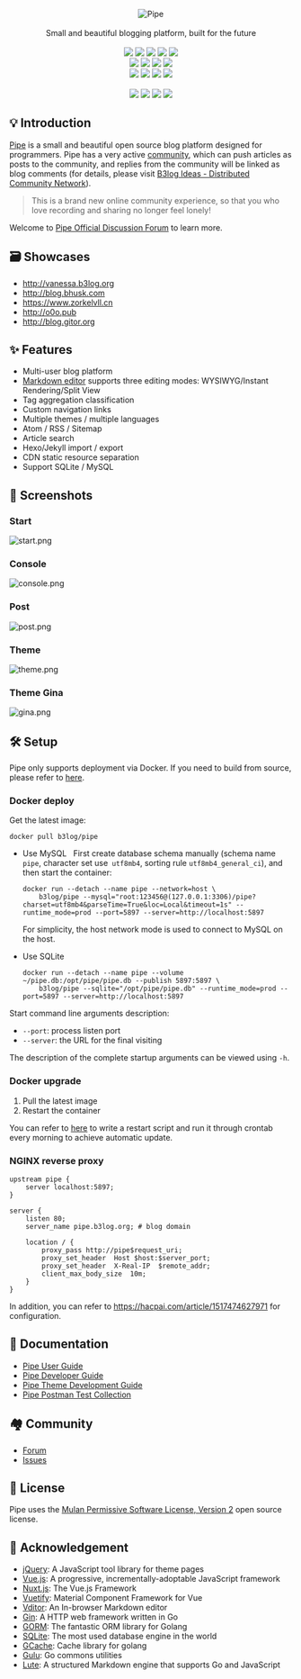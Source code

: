 <p align = "center">
<img alt="Pipe" src="https://static.b3log.org/images/brand/pipe-128.png">
<br><br>
Small and beautiful blogging platform, built for the future
<br><br>
<a title="Build Status" target="_blank" href="https://travis-ci.org/88250/pipe"><img src="https://img.shields.io/travis/88250/pipe.svg?style=flat-square"></a>
<a title="Go Report Card" target="_blank" href="https://goreportcard.com/report/github.com/88250/pipe"><img src="https://goreportcard.com/badge/github.com/88250/pipe?style=flat-square"></a>
<a title="Coverage Status" target="_blank" href="https://coveralls.io/repos/github/88250/pipe/badge.svg?branch=master"><img src="https://img.shields.io/coveralls/github/88250/pipe.svg?style=flat-square&color=CC9933"></a>
<a title="Code Size" target="_blank" href="https://github.com/88250/pipe"><img src="https://img.shields.io/github/languages/code-size/88250/pipe.svg?style=flat-square"></a>
<a title="GPLv3" target="_blank" href="https://github.com/88250/pipe/blob/master/LICENSE"><img src="https://img.shields.io/badge/license-GPLv3-orange.svg?style=flat-square"></a>
<br>
<a title="Releases" target="_blank" href="https://github.com/88250/pipe/releases"><img src="https://img.shields.io/github/release/88250/pipe.svg?style=flat-square"></a>
<a title="Release Date" target="_blank" href="https://github.com/88250/pipe/releases"><img src="https://img.shields.io/github/release-date/88250/pipe.svg?style=flat-square&color=99CCFF"></a>
<a title="Docker Image CI" target="_blank" href="https://github.com/88250/pipe/actions"><img src="https://img.shields.io/github/workflow/status/88250/pipe/Docker%20Image%20CI?label=Actions&logo=github&style=flat-square"></a>
<a title="Docker Pulls" target="_blank" href="https://hub.docker.com/r/b3log/pipe"><img src="https://img.shields.io/docker/pulls/b3log/pipe.svg?style=flat-square&color=blueviolet"></a>
<br>
<a title="GitHub Commits" target="_blank" href="https://github.com/88250/pipe/commits/master"><img src="https://img.shields.io/github/commit-activity/m/88250/pipe.svg?style=flat-square"></a>
<a title="Last Commit" target="_blank" href="https://github.com/88250/pipe/commits/master"><img src="https://img.shields.io/github/last-commit/88250/pipe.svg?style=flat-square&color=FF9900"></a>
<a title="GitHub Pull Requests" target="_blank" href="https://github.com/88250/pipe/pulls"><img src="https://img.shields.io/github/issues-pr-closed/88250/pipe.svg?style=flat-square&color=FF9966"></a>
<a title="Hits" target="_blank" href="https://github.com/88250/hits"><img src="https://hits.b3log.org/88250/pipe.svg"></a>
<br><br>
<a title="GitHub Watchers" target="_blank" href="https://github.com/88250/pipe/watchers"><img src="https://img.shields.io/github/watchers/88250/pipe.svg?label=Watchers&style=social"></a>  
<a title="GitHub Stars" target="_blank" href="https://github.com/88250/pipe/stargazers"><img src="https://img.shields.io/github/stars/88250/pipe.svg?label=Stars&style=social"></a>  
<a title="GitHub Forks" target="_blank" href="https://github.com/88250/pipe/network/members"><img src="https://img.shields.io/github/forks/88250/pipe.svg?label=Forks&style=social"></a>  
<a title="Author GitHub Followers" target="_blank" href="https://github.com/88250"><img src="https://img.shields.io/github/followers/88250.svg?label=Followers&style=social"></a>
</p>

## 💡 Introduction

[Pipe](https://github.com/88250/pipe) is a small and beautiful open source blog platform designed for programmers. Pipe has a very active [community](https://hacpai.com), which can push articles as posts to the community, and replies from the community will be linked as blog comments (for details, please visit [B3log Ideas - Distributed Community Network](https://hacpai.com/article/1546941897596)).

> This is a brand new online community experience, so that you who love recording and sharing no longer feel lonely!

Welcome to [Pipe Official Discussion Forum](https://hacpai.com/tag/pipe) to learn more.

## 🗃 Showcases

* http://vanessa.b3log.org
* http://blog.bhusk.com
* https://www.zorkelvll.cn
* http://o0o.pub
* http://blog.gitor.org

## ✨ Features

* Multi-user blog platform
* [Markdown editor](https://github.com/Vanessa219/vditor) supports three editing modes: WYSIWYG/Instant Rendering/Split View
* Tag aggregation classification
* Custom navigation links
* Multiple themes / multiple languages
* Atom / RSS / Sitemap
* Article search
* Hexo/Jekyll import / export
* CDN static resource separation
* Support SQLite / MySQL

## 🎨 Screenshots

### Start

![start.png](https://img.hacpai.com/file/2020/04/start-7fb7b415.png)

### Console

![console.png](https://img.hacpai.com/file/2020/04/console-047922de.png)

### Post

![post.png](https://img.hacpai.com/file/2020/04/post-f52cbd5c.png)

### Theme

![theme.png](https://img.hacpai.com/file/2020/04/theme-d2799005.png)

### Theme Gina

![gina.png](https://img.hacpai.com/file/2020/04/gina-d7fe2313.png)

## 🛠️ Setup

Pipe only supports deployment via Docker. If you need to build from source, please refer to [here](https://hacpai.com/article/1533965022328).

### Docker deploy

Get the latest image: 

```shell
docker pull b3log/pipe
```

* Use MySQL
  First create database schema manually (schema name `pipe`, character set use` utf8mb4`, sorting rule `utf8mb4_general_ci`), and then start the container:

  ```shell
  docker run --detach --name pipe --network=host \
      b3log/pipe --mysql="root:123456@(127.0.0.1:3306)/pipe?charset=utf8mb4&parseTime=True&loc=Local&timeout=1s" --runtime_mode=prod --port=5897 --server=http://localhost:5897
  ```

  For simplicity, the host network mode is used to connect to MySQL on the host.
* Use SQLite

  ```shell
  docker run --detach --name pipe --volume ~/pipe.db:/opt/pipe/pipe.db --publish 5897:5897 \
      b3log/pipe --sqlite="/opt/pipe/pipe.db" --runtime_mode=prod --port=5897 --server=http://localhost:5897
  ```

Start command line arguments description:

* `--port`: process listen port
* `--server`: the URL for the final visiting

The description of the complete startup arguments can be viewed using `-h`.

### Docker upgrade

1. Pull the latest image
2. Restart the container

You can refer to [here](https://github.com/88250/pipe/blob/master/docker-restart.sh) to write a restart script and run it through crontab every morning to achieve automatic update.

### NGINX reverse proxy

```
upstream pipe {
    server localhost:5897;
}

server {
    listen 80;
    server_name pipe.b3log.org; # blog domain

    location / {
        proxy_pass http://pipe$request_uri;
        proxy_set_header  Host $host:$server_port;
        proxy_set_header  X-Real-IP  $remote_addr;
        client_max_body_size  10m;
    }
}
```

In addition, you can refer to https://hacpai.com/article/1517474627971 for configuration.

## 📜 Documentation

* [Pipe User Guide](https://hacpai.com/article/1513761942333)
* [Pipe Developer Guide](https://hacpai.com/article/1533965022328)
* [Pipe Theme Development Guide](https://hacpai.com/article/1512550354920)
* [Pipe Postman Test Collection](https://www.getpostman.com/collections/900ddef64ad0e60479a6)

## 🏘️ Community

* [Forum](https://hacpai.com/tag/pipe)
* [Issues](https://github.com/88250/pipe/issues/new/choose)

## 📄 License

Pipe uses the [Mulan Permissive Software License, Version 2](http://license.coscl.org.cn/MulanPSL2) open source license.

## 🙏 Acknowledgement

* [jQuery](https://github.com/jquery/jquery): A JavaScript tool library for theme pages
* [Vue.js](https://github.com/vuejs/vue): A progressive, incrementally-adoptable JavaScript framework
* [Nuxt.js](https://github.com/nuxt/nuxt.js): The Vue.js Framework
* [Vuetify](https://github.com/vanessa219/vuetify): Material Component Framework for Vue
* [Vditor](https://github.com/Vanessa219/vditor): An In-browser Markdown editor
* [Gin](https://github.com/gin-gonic/gin): A HTTP web framework written in Go
* [GORM](https://github.com/jinzhu/gorm): The fantastic ORM library for Golang
* [SQLite](https://www.sqlite.org): The most used database engine in the world
* [GCache](https://github.com/bluele/gcache): Cache library for golang
* [Gulu](https://github.com/88250/gulu): Go commons utilities
* [Lute](https://github.com/88250/lute): A structured Markdown engine that supports Go and JavaScript
